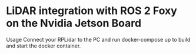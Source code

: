 # LiDAR integration with ROS 2 Foxy on the Nvidia Jetson Board

Usage
Connect your RPLidar to the PC and run docker-compose up to build and start the docker container.

